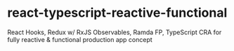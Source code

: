 # react-typescript-reactive-functional
React Hooks, Redux w/ RxJS Observables, Ramda FP, TypeScript CRA for fully reactive &amp; functional production app concept

